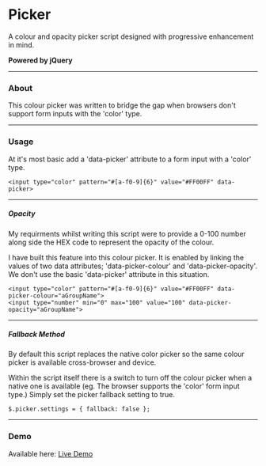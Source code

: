 # Picker
A colour and opacity picker script designed with progressive enhancement in mind.

**Powered by jQuery**

***
### About
This colour picker was written to bridge the gap when browsers don't support form inputs with the 'color' type.

***
### Usage
At it's most basic add a 'data-picker' attribute to a form input with a 'color' type.

```
<input type="color" pattern="#[a-f0-9]{6}" value="#FF00FF" data-picker>
```

***
##### Opacity
My requirments whilst writing this script were to provide a 0-100 number along side the HEX code to represent the opacity of the colour.

I have built this feature into this colour picker. It is enabled by linking the values of two data attributes; 'data-picker-colour' and 'data-picker-opacity'.
We don't use the basic 'data-picker' attribute in this situation.

```
<input type="color" pattern="#[a-f0-9]{6}" value="#FF00FF" data-picker-colour="aGroupName">
<input type="number" min="0" max="100" value="100" data-picker-opacity="aGroupName">
```

***
##### Fallback Method
By default this script replaces the native color picker so the same colour picker is available cross-browser and device.

Within the script itself there is a switch to turn off the colour picker when a native one is available (eg. The browser supports the 'color' form input type.)
Simply set the picker fallback setting to true.

```
$.picker.settings = { fallback: false };
```

***
### Demo
Available here: [Live Demo](http://ozpital.com/plugins/picker/demo/)

